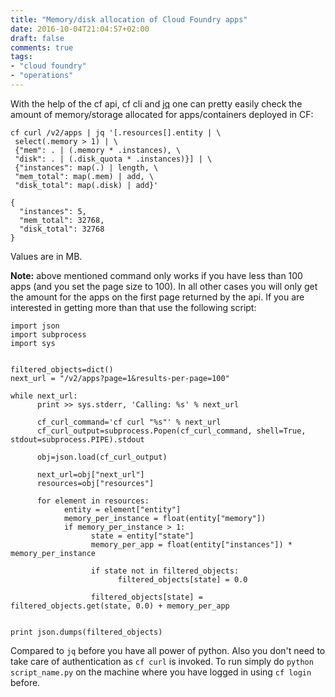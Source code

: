 ```yaml
---
title: "Memory/disk allocation of Cloud Foundry apps"
date: 2016-10-04T21:04:57+02:00
draft: false
comments: true
tags:
- "cloud foundry"
- "operations"
---
```


With the help of the cf api, cf cli and [jq](https://stedolan.github.io/jq/) one can pretty easily check the amount of memory/storage allocated for apps/containers deployed in CF:

```
cf curl /v2/apps | jq '[.resources[].entity | \
 select(.memory > 1) | \
 {"mem": . | (.memory * .instances), \
 "disk": . | (.disk_quota * .instances)}] | \
 {"instances": map(.) | length, \
 "mem_total": map(.mem) | add, \
 "disk_total": map(.disk) | add}'
 
{
  "instances": 5,
  "mem_total": 32768,
  "disk_total": 32768
}
```
Values are in MB.

**Note:** above mentioned command only works if you have less than 100 apps (and you set the page size to 100). In all other cases you will only get the amount for the apps on the first page returned by the api. If you are interested in getting more than that use the following script:

```
import json
import subprocess
import sys
 
 
filtered_objects=dict()
next_url = "/v2/apps?page=1&results-per-page=100"
 
while next_url:
      print >> sys.stderr, 'Calling: %s' % next_url
 
      cf_curl_command='cf curl "%s"' % next_url
      cf_curl_output=subprocess.Popen(cf_curl_command, shell=True, stdout=subprocess.PIPE).stdout
 
      obj=json.load(cf_curl_output)
 
      next_url=obj["next_url"]
      resources=obj["resources"]
 
      for element in resources:
            entity = element["entity"]
            memory_per_instance = float(entity["memory"])
            if memory_per_instance > 1:
                  state = entity["state"]
                  memory_per_app = float(entity["instances"]) * memory_per_instance
 
                  if state not in filtered_objects:
                        filtered_objects[state] = 0.0
 
                  filtered_objects[state] = filtered_objects.get(state, 0.0) + memory_per_app
 
 
print json.dumps(filtered_objects)
```

Compared to `jq` before you have all power of python. Also you don't need to take care of authentication as `cf curl` is invoked. To run simply do `python script_name.py` on the machine where you have logged in using `cf login` before.
